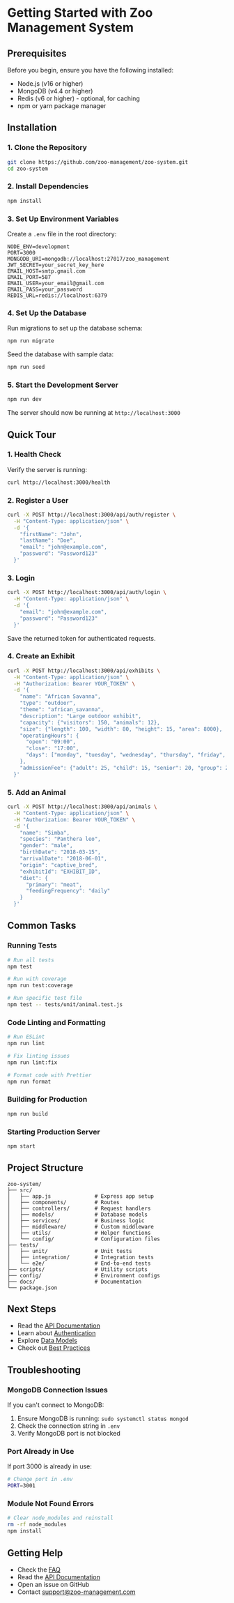 # Getting Started with Zoo Management System

## Prerequisites

Before you begin, ensure you have the following installed:
- Node.js (v16 or higher)
- MongoDB (v4.4 or higher)
- Redis (v6 or higher) - optional, for caching
- npm or yarn package manager

## Installation

### 1. Clone the Repository

```bash
git clone https://github.com/zoo-management/zoo-system.git
cd zoo-system
```

### 2. Install Dependencies

```bash
npm install
```

### 3. Set Up Environment Variables

Create a `.env` file in the root directory:

```env
NODE_ENV=development
PORT=3000
MONGODB_URI=mongodb://localhost:27017/zoo_management
JWT_SECRET=your_secret_key_here
EMAIL_HOST=smtp.gmail.com
EMAIL_PORT=587
EMAIL_USER=your_email@gmail.com
EMAIL_PASS=your_password
REDIS_URL=redis://localhost:6379
```

### 4. Set Up the Database

Run migrations to set up the database schema:

```bash
npm run migrate
```

Seed the database with sample data:

```bash
npm run seed
```

### 5. Start the Development Server

```bash
npm run dev
```

The server should now be running at `http://localhost:3000`

## Quick Tour

### 1. Health Check

Verify the server is running:

```bash
curl http://localhost:3000/health
```

### 2. Register a User

```bash
curl -X POST http://localhost:3000/api/auth/register \
  -H "Content-Type: application/json" \
  -d '{
    "firstName": "John",
    "lastName": "Doe",
    "email": "john@example.com",
    "password": "Password123"
  }'
```

### 3. Login

```bash
curl -X POST http://localhost:3000/api/auth/login \
  -H "Content-Type: application/json" \
  -d '{
    "email": "john@example.com",
    "password": "Password123"
  }'
```

Save the returned token for authenticated requests.

### 4. Create an Exhibit

```bash
curl -X POST http://localhost:3000/api/exhibits \
  -H "Content-Type: application/json" \
  -H "Authorization: Bearer YOUR_TOKEN" \
  -d '{
    "name": "African Savanna",
    "type": "outdoor",
    "theme": "african_savanna",
    "description": "Large outdoor exhibit",
    "capacity": {"visitors": 150, "animals": 12},
    "size": {"length": 100, "width": 80, "height": 15, "area": 8000},
    "operatingHours": {
      "open": "09:00",
      "close": "17:00",
      "days": ["monday", "tuesday", "wednesday", "thursday", "friday", "saturday", "sunday"]
    },
    "admissionFee": {"adult": 25, "child": 15, "senior": 20, "group": 20}
  }'
```

### 5. Add an Animal

```bash
curl -X POST http://localhost:3000/api/animals \
  -H "Content-Type: application/json" \
  -H "Authorization: Bearer YOUR_TOKEN" \
  -d '{
    "name": "Simba",
    "species": "Panthera leo",
    "gender": "male",
    "birthDate": "2018-03-15",
    "arrivalDate": "2018-06-01",
    "origin": "captive_bred",
    "exhibitId": "EXHIBIT_ID",
    "diet": {
      "primary": "meat",
      "feedingFrequency": "daily"
    }
  }'
```

## Common Tasks

### Running Tests

```bash
# Run all tests
npm test

# Run with coverage
npm run test:coverage

# Run specific test file
npm test -- tests/unit/animal.test.js
```

### Code Linting and Formatting

```bash
# Run ESLint
npm run lint

# Fix linting issues
npm run lint:fix

# Format code with Prettier
npm run format
```

### Building for Production

```bash
npm run build
```

### Starting Production Server

```bash
npm start
```

## Project Structure

```
zoo-system/
├── src/
│   ├── app.js              # Express app setup
│   ├── components/         # Routes
│   ├── controllers/        # Request handlers
│   ├── models/             # Database models
│   ├── services/           # Business logic
│   ├── middleware/         # Custom middleware
│   ├── utils/              # Helper functions
│   └── config/             # Configuration files
├── tests/
│   ├── unit/               # Unit tests
│   ├── integration/        # Integration tests
│   └── e2e/                # End-to-end tests
├── scripts/                # Utility scripts
├── config/                 # Environment configs
├── docs/                   # Documentation
└── package.json
```

## Next Steps

- Read the [API Documentation](../api/README.md)
- Learn about [Authentication](./authentication.md)
- Explore [Data Models](./models.md)
- Check out [Best Practices](./best-practices.md)

## Troubleshooting

### MongoDB Connection Issues

If you can't connect to MongoDB:

1. Ensure MongoDB is running: `sudo systemctl status mongod`
2. Check the connection string in `.env`
3. Verify MongoDB port is not blocked

### Port Already in Use

If port 3000 is already in use:

```bash
# Change port in .env
PORT=3001
```

### Module Not Found Errors

```bash
# Clear node_modules and reinstall
rm -rf node_modules
npm install
```

## Getting Help

- Check the [FAQ](./faq.md)
- Read the [API Documentation](../api/README.md)
- Open an issue on GitHub
- Contact support@zoo-management.com
